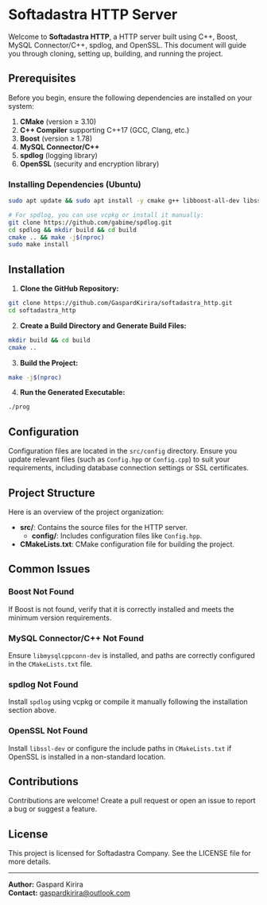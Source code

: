 
# Softadastra HTTP Server

Welcome to **Softadastra HTTP**, a HTTP server built using C++, Boost, MySQL Connector/C++, spdlog, and OpenSSL. This document will guide you through cloning, setting up, building, and running the project.

## Prerequisites

Before you begin, ensure the following dependencies are installed on your system:

1. **CMake** (version ≥ 3.10)
2. **C++ Compiler** supporting C++17 (GCC, Clang, etc.)
3. **Boost** (version ≥ 1.78)
4. **MySQL Connector/C++**
5. **spdlog** (logging library)
6. **OpenSSL** (security and encryption library)

### Installing Dependencies (Ubuntu)
```bash
sudo apt update && sudo apt install -y cmake g++ libboost-all-dev libssl-dev libmysqlcppconn-dev

# For spdlog, you can use vcpkg or install it manually:
git clone https://github.com/gabime/spdlog.git
cd spdlog && mkdir build && cd build
cmake .. && make -j$(nproc)
sudo make install
```

## Installation

1. **Clone the GitHub Repository:**
```bash
git clone https://github.com/GaspardKirira/softadastra_http.git
cd softadastra_http
```

2. **Create a Build Directory and Generate Build Files:**
```bash
mkdir build && cd build
cmake ..
```

3. **Build the Project:**
```bash
make -j$(nproc)
```

4. **Run the Generated Executable:**
```bash
./prog
```

## Configuration

Configuration files are located in the `src/config` directory. Ensure you update relevant files (such as `Config.hpp` or `Config.cpp`) to suit your requirements, including database connection settings or SSL certificates.

## Project Structure

Here is an overview of the project organization:
- **src/**: Contains the source files for the HTTP server.
  - **config/**: Includes configuration files like `Config.hpp`.
- **CMakeLists.txt**: CMake configuration file for building the project.

## Common Issues

### Boost Not Found
If Boost is not found, verify that it is correctly installed and meets the minimum version requirements.

### MySQL Connector/C++ Not Found
Ensure `libmysqlcppconn-dev` is installed, and paths are correctly configured in the `CMakeLists.txt` file.

### spdlog Not Found
Install `spdlog` using vcpkg or compile it manually following the installation section above.

### OpenSSL Not Found
Install `libssl-dev` or configure the include paths in `CMakeLists.txt` if OpenSSL is installed in a non-standard location.

## Contributions

Contributions are welcome! Create a pull request or open an issue to report a bug or suggest a feature.

## License

This project is licensed for Softadastra Company. See the LICENSE file for more details.

---

**Author:** Gaspard Kirira  
**Contact:** gaspardkirira@outlook.com
